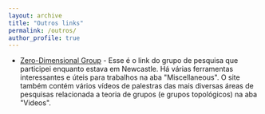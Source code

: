 ```yaml
---
layout: archive
title: "Outros links"
permalink: /outros/
author_profile: true
---
```


* [Zero-Dimensional Group](https://zerodimensional.group/ "Zero-Dimensional Group") - Esse é o link do grupo de pesquisa que participei enquanto estava em Newcastle. Há várias ferramentas interessantes e úteis para trabalhos na aba "Miscellaneous". O site também contém vários vídeos de palestras das mais diversas áreas de pesquisas relacionada a teoria de grupos (e grupos topológicos) na aba "Videos".

